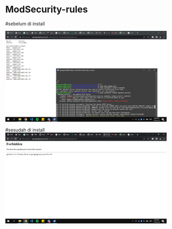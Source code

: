 # ModSecurity-rules

#sebelum di install

![image](https://github.com/agungsoboru/ModSecurity-rules/blob/main/Screenshot%20(297).png)



#sesudah di install
![image](https://github.com/agungsoboru/ModSecurity-rules/blob/main/Screenshot%20(298).png)
